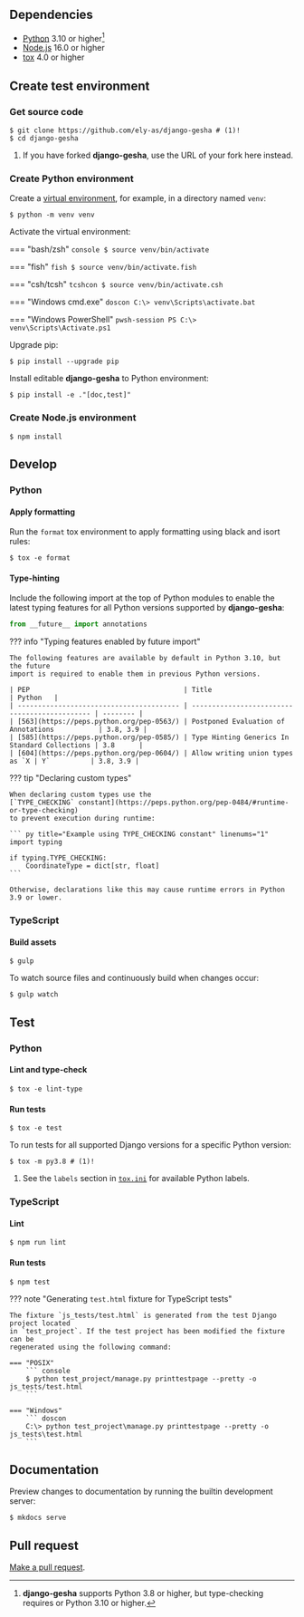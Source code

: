 ## Dependencies

- [Python](https://www.python.org/) 3.10 or higher[^1]
- [Node.js](https://nodejs.org/) 16.0 or higher
- [tox](https://tox.wiki/en/latest/installation.html) 4.0 or higher

[^1]: **django-gesha** supports Python 3.8 or higher, but type-checking requires or Python 3.10 or higher.

## Create test environment

### Get source code

``` console
$ git clone https://github.com/ely-as/django-gesha # (1)!
$ cd django-gesha
```

1. If you have forked **django-gesha**, use the URL of your fork here instead.

### Create Python environment

Create a [virtual environment](https://docs.python.org/3/library/venv.html),
for example, in a directory named `venv`:

``` console
$ python -m venv venv
```

Activate the virtual environment:

=== "bash/zsh"
    ``` console
    $ source venv/bin/activate
    ```

=== "fish"
    ``` fish
    $ source venv/bin/activate.fish
    ```

=== "csh/tcsh"
    ``` tcshcon
    $ source venv/bin/activate.csh
    ```

=== "Windows cmd.exe"
    ``` doscon
    C:\> venv\Scripts\activate.bat
    ```

=== "Windows PowerShell"
    ``` pwsh-session
    PS C:\> venv\Scripts\Activate.ps1
    ```

Upgrade pip:

``` console
$ pip install --upgrade pip
```

Install editable **django-gesha** to Python environment:

``` console
$ pip install -e ."[doc,test]"
```

### Create Node.js environment

``` console
$ npm install
```

## Develop

### Python

#### Apply formatting

Run the `format` tox environment to apply formatting using black and isort rules:
``` console
$ tox -e format
```

#### Type-hinting

Include the following import at the top of Python modules to enable the latest typing
features for all Python versions supported by **django-gesha**:

``` py linenums="1"
from __future__ import annotations
```

??? info "Typing features enabled by future import"

    The following features are available by default in Python 3.10, but the future
    import is required to enable them in previous Python versions.

    | PEP                                      | Title                                         | Python   |
    | ---------------------------------------- | --------------------------------------------- | -------- |
    | [563](https://peps.python.org/pep-0563/) | Postponed Evaluation of Annotations           | 3.8, 3.9 |
    | [585](https://peps.python.org/pep-0585/) | Type Hinting Generics In Standard Collections | 3.8      |
    | [604](https://peps.python.org/pep-0604/) | Allow writing union types as `X | Y`          | 3.8, 3.9 |

??? tip "Declaring custom types"

    When declaring custom types use the
    [`TYPE_CHECKING` constant](https://peps.python.org/pep-0484/#runtime-or-type-checking)
    to prevent execution during runtime:

    ``` py title="Example using TYPE_CHECKING constant" linenums="1"
    import typing

    if typing.TYPE_CHECKING:
        CoordinateType = dict[str, float]
    ```

    Otherwise, declarations like this may cause runtime errors in Python 3.9 or lower.

### TypeScript

#### Build assets

``` console
$ gulp
```

To watch source files and continuously build when changes occur:
``` console
$ gulp watch
```

## Test

### Python

#### Lint and type-check

``` console
$ tox -e lint-type
```

#### Run tests

``` console
$ tox -e test
```

To run tests for all supported Django versions for a specific Python version:

``` console
$ tox -m py3.8 # (1)!
```

1.  See the `labels` section in
    [`tox.ini`](https://github.com/ely-as/django-gesha/blob/main/tox.ini) for available
    Python labels.

### TypeScript

#### Lint

``` console
$ npm run lint
```

#### Run tests

``` console
$ npm test
```

??? note "Generating `test.html` fixture for TypeScript tests"

    The fixture `js_tests/test.html` is generated from the test Django project located
    in `test_project`. If the test project has been modified the fixture can be
    regenerated using the following command:

    === "POSIX"
        ``` console
        $ python test_project/manage.py printtestpage --pretty -o js_tests/test.html
        ```

    === "Windows"
        ``` doscon
        C:\> python test_project\manage.py printtestpage --pretty -o js_tests\test.html
        ```

## Documentation

Preview changes to documentation by running the builtin development server:

``` console
$ mkdocs serve
```

## Pull request

[Make a pull request](https://github.com/ely-as/django-gesha/pulls).
